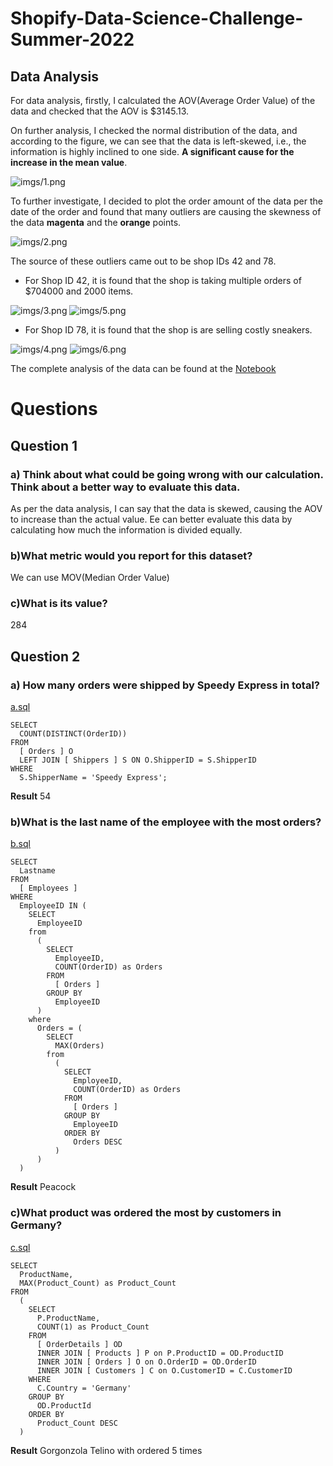 # Shopify-Data-Science-Challenge-Summer-2022

## Data Analysis

For data analysis, firstly, I calculated the AOV(Average Order Value) of the data and checked that the AOV is $3145.13.

On further analysis, I checked the normal distribution of the data, and according to the figure, we can see that the data is left-skewed, i.e., the information is highly inclined to one side. **A significant cause for the increase in the mean value**.

![imgs/1.png](imgs/1.png)

To further investigate, I decided to plot the order amount of the data per the date of the order and found that many outliers are causing the skewness of the data **magenta** and the **orange** points.

![imgs/2.png](imgs/2.png) 

The source of these outliers came out to be shop IDs 42 and 78.

- For Shop ID 42, it is found that the shop is taking multiple orders of $704000 and 2000 items.

![imgs/3.png](imgs/3.png) ![imgs/5.png](imgs/5.png)

- For Shop ID 78, it is found that the shop is are selling costly sneakers.

![imgs/4.png](imgs/4.png) ![imgs/6.png](imgs/6.png)

The complete analysis of the data can be found at the [Notebook](https://github.com/gargpriyam21/Shopify-Data-Science-Challenge-Summer-2022/blob/master/Question%201/Shopify_Data_Science_Intern_Challenge.ipynb)

# Questions

## Question 1

### **a) Think about what could be going wrong with our calculation. Think about a better way to evaluate this data.**

As per the data analysis, I can say that the data is skewed, causing the AOV to increase than the actual value. Ee can better evaluate this data by calculating how much the information is divided equally.

### **b)What metric would you report for this dataset?**

We can use MOV(Median Order Value)

### **c)What is its value?**

284


## Question 2

### **a) How many orders were shipped by Speedy Express in total?**

[a.sql](https://github.com/gargpriyam21/Shopify-Data-Science-Challenge-Summer-2022/blob/master/Question%202/a.sql)

```
SELECT
  COUNT(DISTINCT(OrderID))
FROM
  [ Orders ] O
  LEFT JOIN [ Shippers ] S ON O.ShipperID = S.ShipperID
WHERE
  S.ShipperName = 'Speedy Express';
```

**Result** 54

### **b)What is the last name of the employee with the most orders?**

[b.sql](https://github.com/gargpriyam21/Shopify-Data-Science-Challenge-Summer-2022/blob/master/Question%202/b.sql)

```
SELECT
  Lastname
FROM
  [ Employees ]
WHERE
  EmployeeID IN (
    SELECT
      EmployeeID
    from
      (
        SELECT
          EmployeeID,
          COUNT(OrderID) as Orders
        FROM
          [ Orders ]
        GROUP BY
          EmployeeID
      )
    where
      Orders = (
        SELECT
          MAX(Orders)
        from
          (
            SELECT
              EmployeeID,
              COUNT(OrderID) as Orders
            FROM
              [ Orders ]
            GROUP BY
              EmployeeID
            ORDER BY
              Orders DESC
          )
      )
  )
```

**Result** Peacock

### **c)What product was ordered the most by customers in Germany?**

[c.sql](https://github.com/gargpriyam21/Shopify-Data-Science-Challenge-Summer-2022/blob/master/Question%202/c.sql)

```
SELECT
  ProductName,
  MAX(Product_Count) as Product_Count
FROM
  (
    SELECT
      P.ProductName,
      COUNT(1) as Product_Count
    FROM
      [ OrderDetails ] OD
      INNER JOIN [ Products ] P on P.ProductID = OD.ProductID
      INNER JOIN [ Orders ] O on O.OrderID = OD.OrderID
      INNER JOIN [ Customers ] C on O.CustomerID = C.CustomerID
    WHERE
      C.Country = 'Germany'
    GROUP BY
      OD.ProductId
    ORDER BY
      Product_Count DESC
  )
```

**Result** Gorgonzola Telino	with ordered 5 times
